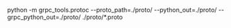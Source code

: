 python -m grpc_tools.protoc --proto_path=./proto/ --python_out=./proto/ --grpc_python_out=./proto/ ./proto/*.proto